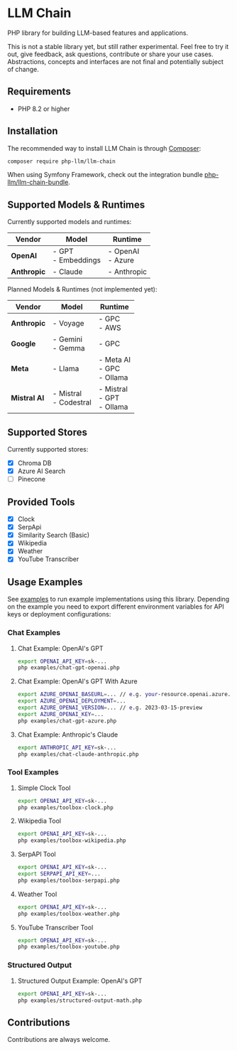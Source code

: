 LLM Chain
=========

PHP library for building LLM-based features and applications.

This is not a stable library yet, but still rather experimental. Feel free to try it out, give feedback, ask questions, contribute or share your use cases.
Abstractions, concepts and interfaces are not final and potentially subject of change.

Requirements
------------
* PHP 8.2 or higher

Installation
------------

The recommended way to install LLM Chain is through [Composer](http://getcomposer.org/):

```bash
composer require php-llm/llm-chain
```

When using Symfony Framework, check out the integration bundle [php-llm/llm-chain-bundle](https://github.com/php-llm/llm-chain-bundle).

Supported Models & Runtimes
---------------------------

Currently supported models and runtimes:

| Vendor         | Model                  | Runtime                          |
|----------------|------------------------|----------------------------------|
| **OpenAI**     | - GPT<br/>- Embeddings | - OpenAI<br/>- Azure             |
| **Anthropic**  | - Claude | - Anthropic  |

Planned Models & Runtimes (not implemented yet):

| Vendor         | Model                  | Runtime                          |
|----------------|------------------------|----------------------------------|
| **Anthropic**  | - Voyage | - GPC<br/>- AWS                  |
| **Google**     | - Gemini<br/>- Gemma | - GPC                            |
| **Meta**       | - Llama | - Meta AI<br/>- GPC<br/>- Ollama |
| **Mistral AI** | - Mistral<br/>- Codestral | - Mistral<br/>- GPT<br/>- Ollama |

Supported Stores
----------------

Currently supported stores:

* [x] Chroma DB
* [x] Azure AI Search
* [ ] Pinecone

Provided Tools
--------------

* [x] Clock
* [x] SerpApi
* [x] Similarity Search (Basic)
* [x] Wikipedia
* [x] Weather
* [x] YouTube Transcriber

Usage Examples
--------------

See [examples](examples) to run example implementations using this library.
Depending on the example you need to export different environment variables for API keys or deployment configurations:

### Chat Examples

1. Chat Example: OpenAI's GPT
   ```bash
   export OPENAI_API_KEY=sk-...
   php examples/chat-gpt-openai.php
   ```
   
1. Chat Example: OpenAI's GPT With Azure
   ```bash
   export AZURE_OPENAI_BASEURL=... // e.g. your-resource.openai.azure.com
   export AZURE_OPENAI_DEPLOYMENT=...
   export AZURE_OPENAI_VERSION=... // e.g. 2023-03-15-preview
   export AZURE_OPENAI_KEY=...
   php examples/chat-gpt-azure.php
   ```
 
1. Chat Example: Anthropic's Claude
   ```bash
   export ANTHROPIC_API_KEY=sk-...
   php examples/chat-claude-anthropic.php
   ```

### Tool Examples

1. Simple Clock Tool
   ```bash
   export OPENAI_API_KEY=sk-...
   php examples/toolbox-clock.php
   ```

1. Wikipedia Tool
   ```bash
   export OPENAI_API_KEY=sk-...
   php examples/toolbox-wikipedia.php
   ```

1. SerpAPI Tool
   ```bash
   export OPENAI_API_KEY=sk-...
   export SERPAPI_API_KEY=...
   php examples/toolbox-serpapi.php
   ```

1. Weather Tool
   ```bash
   export OPENAI_API_KEY=sk-...
   php examples/toolbox-weather.php
   ```

1. YouTube Transcriber Tool
   ```bash
   export OPENAI_API_KEY=sk-...
   php examples/toolbox-youtube.php
   ```

### Structured Output

1. Structured Output Example: OpenAI's GPT
   ```bash
   export OPENAI_API_KEY=sk-...
   php examples/structured-output-math.php
   ```

Contributions
-------------

Contributions are always welcome.
